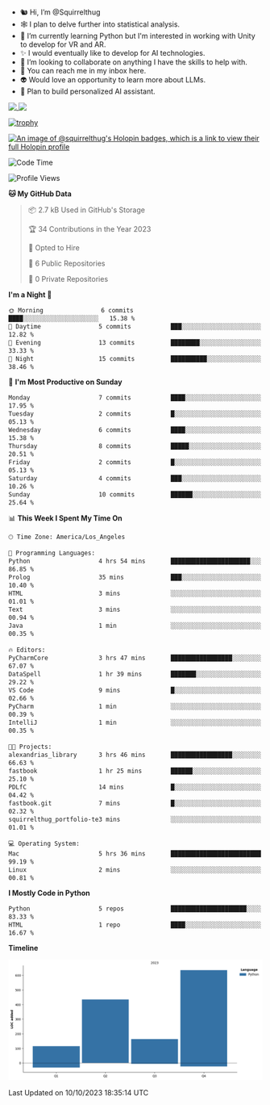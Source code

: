 - 🐿️ Hi, I’m @Squirrelthug
- 🕸️ I plan to delve further into statistical analysis.
- 🐍 I’m currently learning Python but I'm interested in working with Unity to develop for VR and AR.
- ✨ I would eventually like to develop for AI technologies.
- 🎃 I’m looking to collaborate on anything I have the skills to help with.
- 🔮 You can reach me in my inbox here.
- 👽 Would love an opportunity to learn more about LLMs.
- 🤖 Plan to build personalized AI assistant.
<p></p>



<a href="https://github.com/anuraghazra/github-readme-stats">
  <img align="top" src="https://github-readme-stats.vercel.app/api?username=squirrelthug&show_icons=true&theme=darcula" />
</a>
<a href="https://git.io/streak-stats">
  <img align="top" src="https://streak-stats.demolab.com/?user=squirrelthug&theme=dark" />
</a>

[![trophy](https://github-profile-trophy.vercel.app/?username=squirrelthug&theme=darkhub)](https://github.com/ryo-ma/github-profile-trophy)

[![An image of @squirrelthug's Holopin badges, which is a link to view their full Holopin profile](https://holopin.me/squirrelthug)](https://holopin.io/@squirrelthug)


<!--START_SECTION:waka-->
![Code Time](http://img.shields.io/badge/Code%20Time-2%20hrs%2045%20mins-blue)

![Profile Views](http://img.shields.io/badge/Profile%20Views-89-blue)

**🐱 My GitHub Data** 

> 📦 2.7 kB Used in GitHub's Storage 
 > 
> 🏆 34 Contributions in the Year 2023
 > 
> 💼 Opted to Hire
 > 
> 📜 6 Public Repositories 
 > 
> 🔑 0 Private Repositories 
 > 
**I'm a Night 🦉** 

```text
🌞 Morning                6 commits           ████░░░░░░░░░░░░░░░░░░░░░   15.38 % 
🌆 Daytime                5 commits           ███░░░░░░░░░░░░░░░░░░░░░░   12.82 % 
🌃 Evening                13 commits          ████████░░░░░░░░░░░░░░░░░   33.33 % 
🌙 Night                  15 commits          ██████████░░░░░░░░░░░░░░░   38.46 % 
```
📅 **I'm Most Productive on Sunday** 

```text
Monday                   7 commits           ████░░░░░░░░░░░░░░░░░░░░░   17.95 % 
Tuesday                  2 commits           █░░░░░░░░░░░░░░░░░░░░░░░░   05.13 % 
Wednesday                6 commits           ████░░░░░░░░░░░░░░░░░░░░░   15.38 % 
Thursday                 8 commits           █████░░░░░░░░░░░░░░░░░░░░   20.51 % 
Friday                   2 commits           █░░░░░░░░░░░░░░░░░░░░░░░░   05.13 % 
Saturday                 4 commits           ███░░░░░░░░░░░░░░░░░░░░░░   10.26 % 
Sunday                   10 commits          ██████░░░░░░░░░░░░░░░░░░░   25.64 % 
```


📊 **This Week I Spent My Time On** 

```text
🕑︎ Time Zone: America/Los_Angeles

💬 Programming Languages: 
Python                   4 hrs 54 mins       ██████████████████████░░░   86.85 % 
Prolog                   35 mins             ███░░░░░░░░░░░░░░░░░░░░░░   10.40 % 
HTML                     3 mins              ░░░░░░░░░░░░░░░░░░░░░░░░░   01.01 % 
Text                     3 mins              ░░░░░░░░░░░░░░░░░░░░░░░░░   00.94 % 
Java                     1 min               ░░░░░░░░░░░░░░░░░░░░░░░░░   00.35 % 

🔥 Editors: 
PyCharmCore              3 hrs 47 mins       █████████████████░░░░░░░░   67.07 % 
DataSpell                1 hr 39 mins        ███████░░░░░░░░░░░░░░░░░░   29.22 % 
VS Code                  9 mins              █░░░░░░░░░░░░░░░░░░░░░░░░   02.66 % 
PyCharm                  1 min               ░░░░░░░░░░░░░░░░░░░░░░░░░   00.39 % 
IntelliJ                 1 min               ░░░░░░░░░░░░░░░░░░░░░░░░░   00.35 % 

🐱‍💻 Projects: 
alexandrias_library      3 hrs 46 mins       █████████████████░░░░░░░░   66.63 % 
fastbook                 1 hr 25 mins        ██████░░░░░░░░░░░░░░░░░░░   25.10 % 
PDLfC                    14 mins             █░░░░░░░░░░░░░░░░░░░░░░░░   04.42 % 
fastbook.git             7 mins              █░░░░░░░░░░░░░░░░░░░░░░░░   02.32 % 
squirrelthug_portfolio-te3 mins              ░░░░░░░░░░░░░░░░░░░░░░░░░   01.01 % 

💻 Operating System: 
Mac                      5 hrs 36 mins       █████████████████████████   99.19 % 
Linux                    2 mins              ░░░░░░░░░░░░░░░░░░░░░░░░░   00.81 % 
```

**I Mostly Code in Python** 

```text
Python                   5 repos             █████████████████████░░░░   83.33 % 
HTML                     1 repo              ████░░░░░░░░░░░░░░░░░░░░░   16.67 % 
```



**Timeline**

![Lines of Code chart](https://raw.githubusercontent.com/Squirrelthug/Squirrelthug/main/assets/bar_graph.png)


 Last Updated on 10/10/2023 18:35:14 UTC
<!--END_SECTION:waka-->

